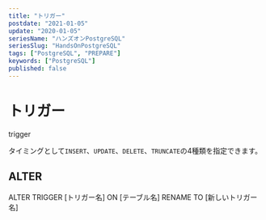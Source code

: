 ```yaml
---
title: "トリガー"
postdate: "2021-01-05"
update: "2020-01-05"
seriesName: "ハンズオンPostgreSQL"
seriesSlug: "HandsOnPostgreSQL"
tags: ["PostgreSQL", "PREPARE"]
keywords: ["PostgreSQL"]
published: false
---
```


# トリガー

trigger

タイミングとして`INSERT`、`UPDATE`、`DELETE`、`TRUNCATE`の4種類を指定できます。

## ALTER

ALTER TRIGGER [トリガー名] ON [テーブル名] RENAME TO [新しいトリガー名]
